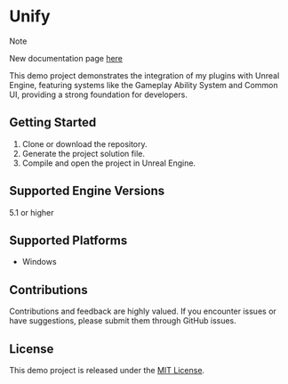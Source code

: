 # Unify

> [!NOTE]  
> New documentation page [here](https://imnazake.github.io/imnazake/docs/unify/features)

This demo project demonstrates the integration of my plugins with Unreal Engine, featuring systems like the Gameplay Ability System and Common UI, providing a strong foundation for developers.

## Getting Started

1. Clone or download the repository.
2. Generate the project solution file.
3. Compile and open the project in Unreal Engine.

## Supported Engine Versions

5.1 or higher

## Supported Platforms

-  Windows

## Contributions

Contributions and feedback are highly valued. If you encounter issues or have suggestions, please submit them through GitHub issues.

## License

This demo project is released under the [MIT License](LICENSE).
